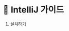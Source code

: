 # 🌱 IntelliJ 가이드
1. [설치하기](https://github.com/heewonim131/intellij-guide/tree/main/%EC%84%A4%EC%B9%98%ED%95%98%EA%B8%B0)

